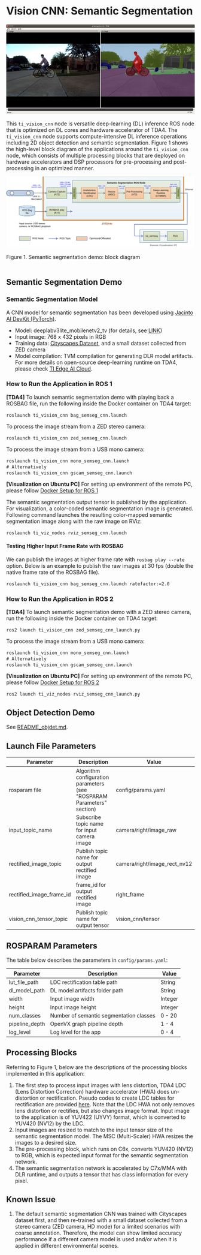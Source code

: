 Vision CNN: Semantic Segmentation
=================================

![](docs/semseg_rviz.png)
<br />

This `ti_vision_cnn` node is versatile deep-learning (DL) inference ROS node that is optimized on DL cores and hardware accelerator of TDA4. The `ti_vision_cnn` node supports compute-intensive DL inference operations including 2D object detection and semantic segmentation. Figure 1 shows the high-level block diagram of the applications around the `ti_vision_cnn` node, which consists of multiple processing blocks that are deployed on hardware accelerators and DSP processors for pre-processing and post-processing in an optimized manner.

![](docs/semseg_demo_block_diagram.svg)
<figcaption>Figure 1. Semantic segmentation demo: block diagram</figcaption>
<br />

## Semantic Segmentation Demo

### Semantic Segmentation Model
A CNN model for semantic segmentation has been developed using [Jacinto AI DevKit (PyTorch)](https://git.ti.com/cgit/jacinto-ai/pytorch-jacinto-ai-devkit/about/).

* Model: deeplabv3lite_mobilenetv2_tv (for details, see [LINK](https://git.ti.com/cgit/jacinto-ai/pytorch-jacinto-ai-devkit/about/docs/Semantic_Segmentation.md))
* Input image: 768 x 432 pixels in RGB
* Training data: [Cityscapes Dataset](https://www.cityscapes-dataset.com), and a small dataset collected from ZED camera
* Model compilation: TVM compilation for generating DLR model artifacts. For more details on open-source deep-learning runtime on TDA4, please check [TI Edge AI Cloud](https://dev.ti.com/edgeai/).

### How to Run the Application in ROS 1

**[TDA4]** To launch semantic segmentation demo with playing back a ROSBAG file, run the following inside the Docker container on TDA4 target:
```
roslaunch ti_vision_cnn bag_semseg_cnn.launch
```
To process the image stream from a ZED stereo camera:
```
roslaunch ti_vision_cnn zed_semseg_cnn.launch
```
To process the image stream from a USB mono camera:
```
roslaunch ti_vision_cnn mono_semseg_cnn.launch
# Alternatively
roslaunch ti_vision_cnn gscam_semseg_cnn.launch
```

**[Visualization on Ubuntu PC]** For setting up environment of the remote PC, please follow [Docker Setup for ROS 1](../../../docker/setting_docker_ros1.md)

The semantic segmentation output tensor is published by the application. For visualization, a color-coded semantic segmentation image is generated. Following command launches the resulting color-mapped semantic segmentation image along with the raw image on RViz:
```
roslaunch ti_viz_nodes rviz_semseg_cnn.launch
```
#### Testing Higher Input Frame Rate with ROSBAG
We can publish the images at higher frame rate with `rosbag play --rate` option. Below is an example to publish the raw images at 30 fps (double the native frame rate of the ROSBAG file).
```
roslaunch ti_vision_cnn bag_semseg_cnn.launch ratefactor:=2.0
```

### How to Run the Application in ROS 2

**[TDA4]** To launch semantic segmentation demo with a ZED stereo camera, run the following inside the Docker container on TDA4 target:
```
ros2 launch ti_vision_cnn zed_semseg_cnn_launch.py
```
To process the image stream from a USB mono camera:
```
roslaunch ti_vision_cnn mono_semseg_cnn.launch
# Alternatively
roslaunch ti_vision_cnn gscam_semseg_cnn.launch
```
<!-- To launch semantic segmentation demo with playing back a ROSBAG file, run the following inside the Docker container on TDA4 target:
```
ros2 launch ti_vision_cnn bag_semseg_cnn_launch.py
``` -->

**[Visualization on Ubuntu PC]** For setting up environment of the remote PC, please follow [Docker Setup for ROS 2](../../../docker/setting_docker_ros2.md)

```
ros2 launch ti_viz_nodes rviz_semseg_cnn_launch.py
```

## Object Detection Demo

See [README_objdet.md](./README_objdet.md).

## Launch File Parameters

Parameter                | Description                                                               | Value
-------------------------|---------------------------------------------------------------------------|-------------------
rosparam file            | Algorithm configuration parameters (see "ROSPARAM Parameters" section)    | config/params.yaml
input_topic_name         | Subscribe topic name for input camera image                               | camera/right/image_raw
rectified_image_topic    | Publish topic name for output rectified image                             | camera/right/image_rect_nv12
rectified_image_frame_id | frame_id for output rectified image                                       | right_frame
vision_cnn_tensor_topic  | Publish topic name for output tensor                                      | vision_cnn/tensor

## ROSPARAM Parameters
The table below describes the parameters in `config/params.yaml`:

 Parameter                | Description                                        | Value
--------------------------|----------------------------------------------------|----------
 lut_file_path            | LDC rectification table path                       | String
 dl_model_path            | DL model artifacts folder path                     | String
 width                    | Input image width                                  | Integer
 height                   | Input image height                                 | Integer
 num_classes              | Number of semantic segmentation classes            | 0 - 20
 pipeline_depth           | OpenVX graph pipeline depth                        | 1 - 4
 log_level                | Log level for the app                              | 0 - 4
 ## Processing Blocks

Referring to Figure 1, below are the descriptions of the processing blocks implemented in this application:

1. The first step to process input images with lens distortion, TDA4 LDC (Lens Distortion Correction) hardware accelerator (HWA) does un-distortion or rectification. Pseudo codes to create LDC tables for rectification are provided [here](../ti_sde/README.md). Note that the LDC HWA not only removes lens distortion or rectifies, but also changes image format. Input image to the application is of YUV422 (UYVY) format, which is converted to YUV420 (NV12) by the LDC.
2. Input images are resized to match to the input tensor size of the semantic segmentation model. The MSC (Multi-Scaler) HWA resizes the images to a desired size.
3. The pre-processing block, which runs on C6x, converts YUV420 (NV12) to RGB, which is expected input format for the semantic segmentation network.
4. The semantic segmentation network is accelerated by C7x/MMA with DLR runtime, and outputs a tensor that has class information for every pixel.

## Known Issue

1. The default semantic segmentation CNN was trained with Cityscapes dataset first, and then re-trained with a small dataset collected from a stereo camera (ZED camera, HD mode) for a limited scenarios with coarse annotation. Therefore, the model can show limited accuracy performance if a different camera model is used and/or when it is applied in different environmental scenes.
